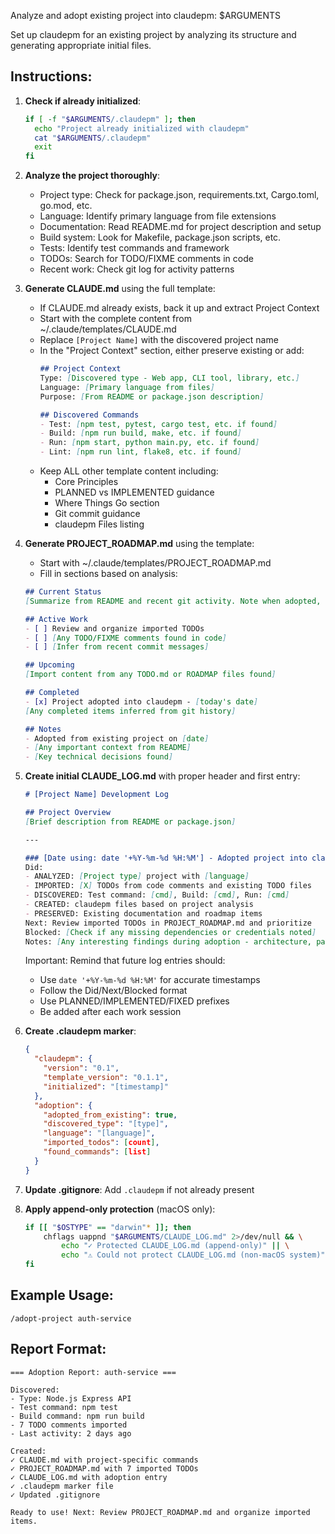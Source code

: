 Analyze and adopt existing project into claudepm: $ARGUMENTS

Set up claudepm for an existing project by analyzing its structure and generating appropriate initial files.

## Instructions:

1. **Check if already initialized**:
   ```bash
   if [ -f "$ARGUMENTS/.claudepm" ]; then
     echo "Project already initialized with claudepm"
     cat "$ARGUMENTS/.claudepm"
     exit
   fi
   ```

2. **Analyze the project thoroughly**:
   - Project type: Check for package.json, requirements.txt, Cargo.toml, go.mod, etc.
   - Language: Identify primary language from file extensions
   - Documentation: Read README.md for project description and setup
   - Build system: Look for Makefile, package.json scripts, etc.
   - Tests: Identify test commands and framework
   - TODOs: Search for TODO/FIXME comments in code
   - Recent work: Check git log for activity patterns

3. **Generate CLAUDE.md** using the full template:
   - If CLAUDE.md already exists, back it up and extract Project Context
   - Start with the complete content from ~/.claude/templates/CLAUDE.md
   - Replace `[Project Name]` with the discovered project name
   - In the "Project Context" section, either preserve existing or add:
     ```markdown
     ## Project Context
     Type: [Discovered type - Web app, CLI tool, library, etc.]
     Language: [Primary language from files]
     Purpose: [From README or package.json description]
     
     ## Discovered Commands
     - Test: [npm test, pytest, cargo test, etc. if found]
     - Build: [npm run build, make, etc. if found]
     - Run: [npm start, python main.py, etc. if found]
     - Lint: [npm run lint, flake8, etc. if found]
     ```
   - Keep ALL other template content including:
     - Core Principles
     - PLANNED vs IMPLEMENTED guidance
     - Where Things Go section
     - Git commit guidance
     - claudepm Files listing

4. **Generate PROJECT_ROADMAP.md** using the template:
   - Start with ~/.claude/templates/PROJECT_ROADMAP.md
   - Fill in sections based on analysis:
   
   ```markdown
   ## Current Status
   [Summarize from README and recent git activity. Note when adopted, last commit date, general state]
   
   ## Active Work
   - [ ] Review and organize imported TODOs
   - [ ] [Any TODO/FIXME comments found in code]
   - [ ] [Infer from recent commit messages]
   
   ## Upcoming
   [Import content from any TODO.md or ROADMAP files found]
   
   ## Completed
   - [x] Project adopted into claudepm - [today's date]
   [Any completed items inferred from git history]
   
   ## Notes
   - Adopted from existing project on [date]
   - [Any important context from README]
   - [Key technical decisions found]
   ```

5. **Create initial CLAUDE_LOG.md** with proper header and first entry:
   ```markdown
   # [Project Name] Development Log
   
   ## Project Overview
   [Brief description from README or package.json]
   
   ---
   
   ### [Date using: date '+%Y-%m-%d %H:%M'] - Adopted project into claudepm
   Did:
   - ANALYZED: [Project type] project with [language]
   - IMPORTED: [X] TODOs from code comments and existing TODO files
   - DISCOVERED: Test command: [cmd], Build: [cmd], Run: [cmd]
   - CREATED: claudepm files based on project analysis
   - PRESERVED: Existing documentation and roadmap items
   Next: Review imported TODOs in PROJECT_ROADMAP.md and prioritize
   Blocked: [Check if any missing dependencies or credentials noted]
   Notes: [Any interesting findings during adoption - architecture, patterns, concerns]
   ```
   
   Important: Remind that future log entries should:
   - Use `date '+%Y-%m-%d %H:%M'` for accurate timestamps
   - Follow the Did/Next/Blocked format
   - Use PLANNED/IMPLEMENTED/FIXED prefixes
   - Be added after each work session

6. **Create .claudepm marker**:
   ```json
   {
     "claudepm": {
       "version": "0.1",
       "template_version": "0.1.1",
       "initialized": "[timestamp]"
     },
     "adoption": {
       "adopted_from_existing": true,
       "discovered_type": "[type]",
       "language": "[language]",
       "imported_todos": [count],
       "found_commands": [list]
     }
   }
   ```

7. **Update .gitignore**:
   Add `.claudepm` if not already present

8. **Apply append-only protection** (macOS only):
   ```bash
   if [[ "$OSTYPE" == "darwin"* ]]; then
       chflags uappnd "$ARGUMENTS/CLAUDE_LOG.md" 2>/dev/null && \
           echo "✓ Protected CLAUDE_LOG.md (append-only)" || \
           echo "⚠ Could not protect CLAUDE_LOG.md (non-macOS system)"
   fi
   ```

## Example Usage:
```
/adopt-project auth-service
```

## Report Format:
```
=== Adoption Report: auth-service ===

Discovered:
- Type: Node.js Express API
- Test command: npm test
- Build command: npm run build
- 7 TODO comments imported
- Last activity: 2 days ago

Created:
✓ CLAUDE.md with project-specific commands
✓ PROJECT_ROADMAP.md with 7 imported TODOs
✓ CLAUDE_LOG.md with adoption entry
✓ .claudepm marker file
✓ Updated .gitignore

Ready to use! Next: Review PROJECT_ROADMAP.md and organize imported items.
```